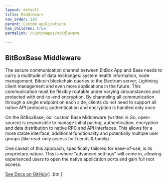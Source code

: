 ```yaml
---
layout: default
title: Middleware
nav_order: 110
parent: Custom applications
has_children: true
permalink: /customapps/middleware

---
```

## BitBoxBase Middleware

The secure communication channel between BitBox App and Base needs to carry a multitude of data exchanges: system health information, node management, Bitcoin blockchain queries to the Electrum server, Lightning client management and even more applications in the future.
This communication must be flexibly routable under varying circumstances and protected with end-to-end encryption.
By channeling all communication through a single endpoint on each side, clients do not need to support all native API protocols; authentication and encryption is handled only once.

On the BitBoxBase, our custom Base Middleware (written in Go, open-source) is responsible to manage initial pairing, authentication, encryption and data distribution to native RPC and API interfaces.
This allows for a more stable interface, additional functionality and potentially multiple user groups (like read-only access for friends & family).

One caveat of this approach, specifically tailored for ease-of-use, is its proprietary nature.
This is where "advanced settings" will come in, allowing experienced users to open the native application ports and gain full root access.

[See Docs on GitHub](https://github.com/digitalbitbox/bitbox-base/blob/master/middleware/README.md){: .btn }
